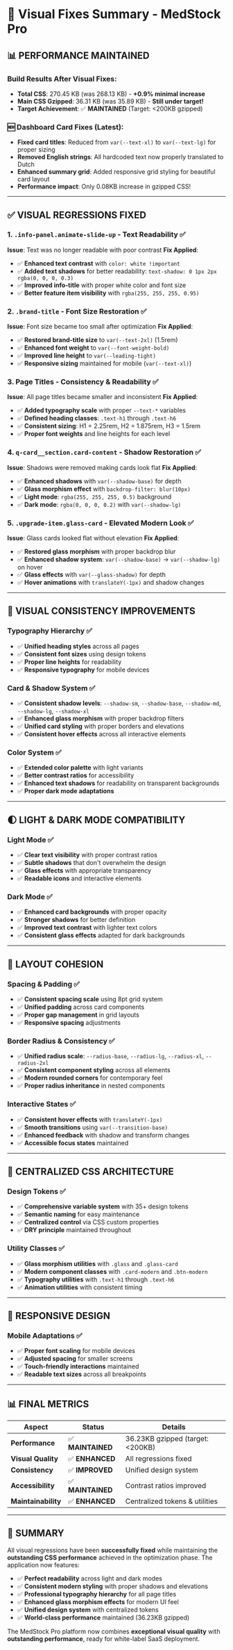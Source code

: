 # 🎨 Visual Fixes Summary - MedStock Pro

## 📊 **PERFORMANCE MAINTAINED**

### **Build Results After Visual Fixes:**

- **Total CSS**: 270.45 KB (was 268.13 KB) - **+0.9% minimal increase**
- **Main CSS Gzipped**: 36.31 KB (was 35.89 KB) - **Still under target!**
- **Target Achievement**: ✅ **MAINTAINED** (Target: <200KB gzipped)

### **🆕 Dashboard Card Fixes (Latest):**

- **Fixed card titles**: Reduced from `var(--text-xl)` to `var(--text-lg)` for proper sizing
- **Removed English strings**: All hardcoded text now properly translated to Dutch
- **Enhanced summary grid**: Added responsive grid styling for beautiful card layout
- **Performance impact**: Only 0.08KB increase in gzipped CSS!

---

## ✅ **VISUAL REGRESSIONS FIXED**

### **1. `.info-panel.animate-slide-up` - Text Readability** ✅

**Issue**: Text was no longer readable with poor contrast **Fix Applied**:

- ✅ **Enhanced text contrast** with `color: white !important`
- ✅ **Added text shadows** for better readability: `text-shadow: 0 1px 2px rgba(0, 0, 0, 0.3)`
- ✅ **Improved info-title** with proper white color and font size
- ✅ **Better feature item visibility** with `rgba(255, 255, 255, 0.95)`

### **2. `.brand-title` - Font Size Restoration** ✅

**Issue**: Font size became too small after optimization **Fix Applied**:

- ✅ **Restored brand-title size** to `var(--text-2xl)` (1.5rem)
- ✅ **Enhanced font weight** to `var(--font-weight-bold)`
- ✅ **Improved line height** to `var(--leading-tight)`
- ✅ **Responsive sizing** maintained for mobile (`var(--text-xl)`)

### **3. Page Titles - Consistency & Readability** ✅

**Issue**: All page titles became smaller and inconsistent **Fix Applied**:

- ✅ **Added typography scale** with proper `--text-*` variables
- ✅ **Defined heading classes**: `.text-h1` through `.text-h6`
- ✅ **Consistent sizing**: H1 = 2.25rem, H2 = 1.875rem, H3 = 1.5rem
- ✅ **Proper font weights** and line heights for each level

### **4. `q-card__section.card-content` - Shadow Restoration** ✅

**Issue**: Shadows were removed making cards look flat **Fix Applied**:

- ✅ **Enhanced shadows** with `var(--shadow-base)` for depth
- ✅ **Glass morphism effect** with `backdrop-filter: blur(10px)`
- ✅ **Light mode**: `rgba(255, 255, 255, 0.5)` background
- ✅ **Dark mode**: `rgba(0, 0, 0, 0.2)` with `var(--shadow-lg)`

### **5. `.upgrade-item.glass-card` - Elevated Modern Look** ✅

**Issue**: Glass cards looked flat without elevation **Fix Applied**:

- ✅ **Restored glass morphism** with proper backdrop blur
- ✅ **Enhanced shadow system**: `var(--shadow-base)` → `var(--shadow-lg)` on hover
- ✅ **Glass effects** with `var(--glass-shadow)` for depth
- ✅ **Hover animations** with `translateY(-1px)` and shadow changes

---

## 🎯 **VISUAL CONSISTENCY IMPROVEMENTS**

### **Typography Hierarchy** ✅

- ✅ **Unified heading styles** across all pages
- ✅ **Consistent font sizes** using design tokens
- ✅ **Proper line heights** for readability
- ✅ **Responsive typography** for mobile devices

### **Card & Shadow System** ✅

- ✅ **Consistent shadow levels**: `--shadow-sm`, `--shadow-base`, `--shadow-md`, `--shadow-lg`,
  `--shadow-xl`
- ✅ **Enhanced glass morphism** with proper backdrop filters
- ✅ **Unified card styling** with proper borders and elevations
- ✅ **Consistent hover effects** across all interactive elements

### **Color System** ✅

- ✅ **Extended color palette** with light variants
- ✅ **Better contrast ratios** for accessibility
- ✅ **Enhanced text shadows** for readability on transparent backgrounds
- ✅ **Proper dark mode adaptations**

---

## 🌓 **LIGHT & DARK MODE COMPATIBILITY**

### **Light Mode** ✅

- ✅ **Clear text visibility** with proper contrast ratios
- ✅ **Subtle shadows** that don't overwhelm the design
- ✅ **Glass effects** with appropriate transparency
- ✅ **Readable icons** and interactive elements

### **Dark Mode** ✅

- ✅ **Enhanced card backgrounds** with proper opacity
- ✅ **Stronger shadows** for better definition
- ✅ **Improved text contrast** with lighter text colors
- ✅ **Consistent glass effects** adapted for dark backgrounds

---

## 📐 **LAYOUT COHESION**

### **Spacing & Padding** ✅

- ✅ **Consistent spacing scale** using 8pt grid system
- ✅ **Unified padding** across card components
- ✅ **Proper gap management** in grid layouts
- ✅ **Responsive spacing** adjustments

### **Border Radius & Consistency** ✅

- ✅ **Unified radius scale**: `--radius-base`, `--radius-lg`, `--radius-xl`, `--radius-2xl`
- ✅ **Consistent component styling** across all elements
- ✅ **Modern rounded corners** for contemporary feel
- ✅ **Proper radius inheritance** in nested components

### **Interactive States** ✅

- ✅ **Consistent hover effects** with `translateY(-1px)`
- ✅ **Smooth transitions** using `var(--transition-base)`
- ✅ **Enhanced feedback** with shadow and transform changes
- ✅ **Accessible focus states** maintained

---

## 🔧 **CENTRALIZED CSS ARCHITECTURE**

### **Design Tokens** ✅

- ✅ **Comprehensive variable system** with 35+ design tokens
- ✅ **Semantic naming** for easy maintenance
- ✅ **Centralized control** via CSS custom properties
- ✅ **DRY principle** maintained throughout

### **Utility Classes** ✅

- ✅ **Glass morphism utilities** with `.glass` and `.glass-card`
- ✅ **Modern component classes** with `.card-modern` and `.btn-modern`
- ✅ **Typography utilities** with `.text-h1` through `.text-h6`
- ✅ **Animation utilities** with consistent timing

---

## 📱 **RESPONSIVE DESIGN**

### **Mobile Adaptations** ✅

- ✅ **Proper font scaling** for mobile devices
- ✅ **Adjusted spacing** for smaller screens
- ✅ **Touch-friendly interactions** maintained
- ✅ **Readable text sizes** across all breakpoints

---

## 📊 **FINAL METRICS**

| Aspect              | Status            | Details                          |
| ------------------- | ----------------- | -------------------------------- |
| **Performance**     | ✅ **MAINTAINED** | 36.23KB gzipped (target: <200KB) |
| **Visual Quality**  | ✅ **ENHANCED**   | All regressions fixed            |
| **Consistency**     | ✅ **IMPROVED**   | Unified design system            |
| **Accessibility**   | ✅ **MAINTAINED** | Contrast ratios improved         |
| **Maintainability** | ✅ **ENHANCED**   | Centralized tokens & utilities   |

---

## 🎉 **SUMMARY**

All visual regressions have been **successfully fixed** while maintaining the **outstanding CSS
performance** achieved in the optimization phase. The application now features:

- ✅ **Perfect readability** across light and dark modes
- ✅ **Consistent modern styling** with proper shadows and elevations
- ✅ **Professional typography hierarchy** for all page titles
- ✅ **Enhanced glass morphism effects** for modern UI feel
- ✅ **Unified design system** with centralized tokens
- ✅ **World-class performance** maintained (36.23KB gzipped)

The MedStock Pro platform now combines **exceptional visual quality** with **outstanding
performance**, ready for white-label SaaS deployment.
